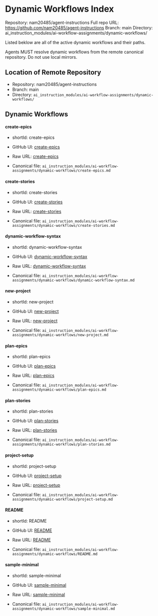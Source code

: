 # Dynamic Workflows Index

Repository: nam20485/agent-instructions
Full repo URL: https://github.com/nam20485/agent-instructions
Branch: main
Directory: ai_instruction_modules/ai-workflow-assignments/dynamic-workflows/

Listed beklow are all of the active dynamic workflows and their paths.

Agents MUST resolve dynamic workflows from the remote canonical repository. Do not use local mirrors.

## Location of Remote Repository

- Repository: nam20485/agent-instructions
- Branch: main
- Directory: `ai_instruction_modules/ai-workflow-assignments/dynamic-workflows/`

## Dynamic Workflows 

#### create-epics

- shortId: create-epics

- GitHub UI: [create-epics](https://github.com/nam20485/agent-instructions/blob/main/ai_instruction_modules/ai-workflow-assignments/dynamic-workflows/create-epics.md)
- Raw URL:   [create-epics](https://raw.githubusercontent.com/nam20485/agent-instructions/main/ai_instruction_modules/ai-workflow-assignments/dynamic-workflows/create-epics.md)
- Canonical file: `ai_instruction_modules/ai-workflow-assignments/dynamic-workflows/create-epics.md`

#### create-stories

- shortId: create-stories

- GitHub UI: [create-stories](https://github.com/nam20485/agent-instructions/blob/main/ai_instruction_modules/ai-workflow-assignments/dynamic-workflows/create-stories.md)
- Raw URL:   [create-stories](https://raw.githubusercontent.com/nam20485/agent-instructions/main/ai_instruction_modules/ai-workflow-assignments/dynamic-workflows/create-stories.md)
- Canonical file: `ai_instruction_modules/ai-workflow-assignments/dynamic-workflows/create-stories.md`

#### dynamic-workflow-syntax

- shortId: dynamic-workflow-syntax

- GitHub UI: [dynamic-workflow-syntax](https://github.com/nam20485/agent-instructions/blob/main/ai_instruction_modules/ai-workflow-assignments/dynamic-workflows/dynamic-workflow-syntax.md)
- Raw URL:   [dynamic-workflow-syntax](https://raw.githubusercontent.com/nam20485/agent-instructions/main/ai_instruction_modules/ai-workflow-assignments/dynamic-workflows/dynamic-workflow-syntax.md)
- Canonical file: `ai_instruction_modules/ai-workflow-assignments/dynamic-workflows/dynamic-workflow-syntax.md`

#### new-project

- shortId: new-project

- GitHub UI: [new-project](https://github.com/nam20485/agent-instructions/blob/main/ai_instruction_modules/ai-workflow-assignments/dynamic-workflows/new-project.md)
- Raw URL:   [new-project](https://raw.githubusercontent.com/nam20485/agent-instructions/main/ai_instruction_modules/ai-workflow-assignments/dynamic-workflows/new-project.md)
- Canonical file: `ai_instruction_modules/ai-workflow-assignments/dynamic-workflows/new-project.md`

#### plan-epics

- shortId: plan-epics

- GitHub UI: [plan-epics](https://github.com/nam20485/agent-instructions/blob/main/ai_instruction_modules/ai-workflow-assignments/dynamic-workflows/plan-epics.md)
- Raw URL:   [plan-epics](https://raw.githubusercontent.com/nam20485/agent-instructions/main/ai_instruction_modules/ai-workflow-assignments/dynamic-workflows/plan-epics.md)
- Canonical file: `ai_instruction_modules/ai-workflow-assignments/dynamic-workflows/plan-epics.md`

#### plan-stories

- shortId: plan-stories

- GitHub UI: [plan-stories](https://github.com/nam20485/agent-instructions/blob/main/ai_instruction_modules/ai-workflow-assignments/dynamic-workflows/plan-stories.md)
- Raw URL:   [plan-stories](https://raw.githubusercontent.com/nam20485/agent-instructions/main/ai_instruction_modules/ai-workflow-assignments/dynamic-workflows/plan-stories.md)
- Canonical file: `ai_instruction_modules/ai-workflow-assignments/dynamic-workflows/plan-stories.md`

#### project-setup

- shortId: project-setup

- GitHub UI: [project-setup](https://github.com/nam20485/agent-instructions/blob/main/ai_instruction_modules/ai-workflow-assignments/dynamic-workflows/project-setup.md)
- Raw URL:   [project-setup](https://raw.githubusercontent.com/nam20485/agent-instructions/main/ai_instruction_modules/ai-workflow-assignments/dynamic-workflows/project-setup.md)
- Canonical file: `ai_instruction_modules/ai-workflow-assignments/dynamic-workflows/project-setup.md`

#### README

- shortId: README

- GitHub UI: [README](https://github.com/nam20485/agent-instructions/blob/main/ai_instruction_modules/ai-workflow-assignments/dynamic-workflows/README.md)
- Raw URL:   [README](https://raw.githubusercontent.com/nam20485/agent-instructions/main/ai_instruction_modules/ai-workflow-assignments/dynamic-workflows/README.md)
- Canonical file: `ai_instruction_modules/ai-workflow-assignments/dynamic-workflows/README.md`

#### sample-minimal

- shortId: sample-minimal

- GitHub UI: [sample-minimal](https://github.com/nam20485/agent-instructions/blob/main/ai_instruction_modules/ai-workflow-assignments/dynamic-workflows/sample-minimal.md)
- Raw URL:   [sample-minimal](https://raw.githubusercontent.com/nam20485/agent-instructions/main/ai_instruction_modules/ai-workflow-assignments/dynamic-workflows/sample-minimal.md)
- Canonical file: `ai_instruction_modules/ai-workflow-assignments/dynamic-workflows/sample-minimal.md`

